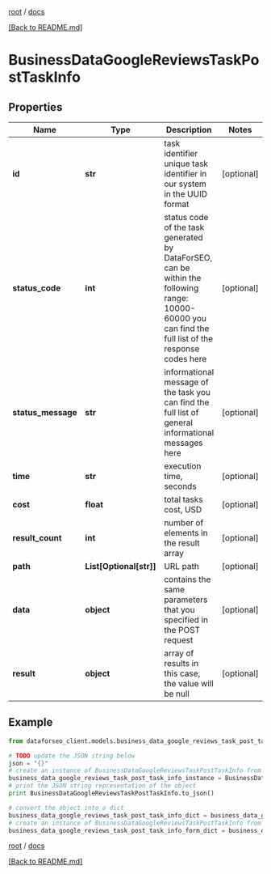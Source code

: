 [root](./../ "root") / [docs](./ "docs")

[[Back to README.md]](./../README.md "[Back to README.md]")

# BusinessDataGoogleReviewsTaskPostTaskInfo

## Properties

Name | Type | Description | Notes
------------ | ------------- | ------------- | -------------
**id** | **str** | task identifier unique task identifier in our system in the UUID format | [optional]
**status_code** | **int** | status code of the task generated by DataForSEO, can be within the following range: 10000-60000 you can find the full list of the response codes here | [optional]
**status_message** | **str** | informational message of the task you can find the full list of general informational messages here | [optional]
**time** | **str** | execution time, seconds | [optional]
**cost** | **float** | total tasks cost, USD | [optional]
**result_count** | **int** | number of elements in the result array | [optional]
**path** | **List[Optional[str]]** | URL path | [optional]
**data** | **object** | contains the same parameters that you specified in the POST request | [optional]
**result** | **object** | array of results in this case, the value will be null | [optional]

## Example

```python
from dataforseo_client.models.business_data_google_reviews_task_post_task_info import BusinessDataGoogleReviewsTaskPostTaskInfo

# TODO update the JSON string below
json = "{}"
# create an instance of BusinessDataGoogleReviewsTaskPostTaskInfo from a JSON string
business_data_google_reviews_task_post_task_info_instance = BusinessDataGoogleReviewsTaskPostTaskInfo.from_json(json)
# print the JSON string representation of the object
print BusinessDataGoogleReviewsTaskPostTaskInfo.to_json()

# convert the object into a dict
business_data_google_reviews_task_post_task_info_dict = business_data_google_reviews_task_post_task_info_instance.to_dict()
# create an instance of BusinessDataGoogleReviewsTaskPostTaskInfo from a dict
business_data_google_reviews_task_post_task_info_form_dict = business_data_google_reviews_task_post_task_info.from_dict(business_data_google_reviews_task_post_task_info_dict)
```

  

[root](./../ "root") / [docs](./ "docs")

[[Back to README.md]](./../README.md "[Back to README.md]")